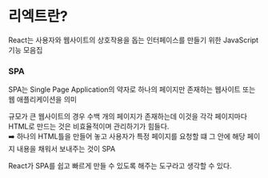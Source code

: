 # 리엑트란?
React는 사용자와 웹사이트의 상호작용을 돕는 인터페이스를 만들기 위한 JavaScript 기능 모음집

### SPA
SPA는 Single Page Application의 약자로 하나의 페이지만 존재하는 웹사이트 또는 웹 애플리케이션을 의미

규모가 큰 웹사이트의 경우 수백 개의 페이지가 존재하는데 이것을 각각 페이지마다 HTML로 만드는 것은 비효율적이며 관리하기가 힘들다.<br>
➡️ 하나의 HTML틀을 만들어 놓고 사용자가 특정 페이지를 요청할 떄 그 안에 해당 페이지 내용을 채워서 보내주는 것이 SPA

React가 SPA를 쉽고 빠르게 만들 수 있도록 해주는 도구라고 생각할 수 있다.
